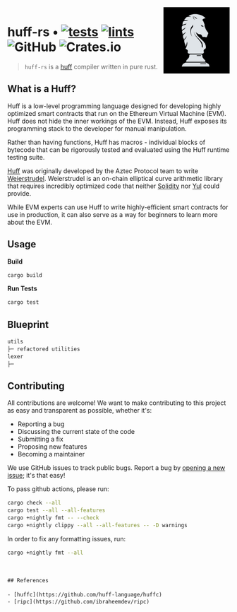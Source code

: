 <img align="right" width="150" height="150" top="100" src="./assets/huff.png">

# huff-rs • [![tests](https://github.com/huff-language/huff-rs/actions/workflows/tests.yaml/badge.svg)](https://github.com/huff-language/huff-rs/actions/workflows/tests.yaml) [![lints](https://github.com/huff-language/huff-rs/actions/workflows/lints.yaml/badge.svg)](https://github.com/huff-language/huff-rs/actions/workflows/lints.yaml) ![GitHub](https://img.shields.io/github/license/huff-language/huff-rs)  ![Crates.io](https://img.shields.io/crates/v/huff-rs)

> `huff-rs` is a [huff](https://github.com/huff-language) compiler written in pure rust.


## What is a Huff?

Huff is a low-level programming language designed for developing highly optimized smart contracts that run on the Ethereum Virtual Machine (EVM). Huff does not hide the inner workings of the EVM. Instead, Huff exposes its programming stack to the developer for manual manipulation.

Rather than having functions, Huff has macros - individual blocks of bytecode that can be rigorously tested and evaluated using the Huff runtime testing suite.

[Huff](https://github.com/AztecProtocol/huff) was originally developed by the Aztec Protocol team to write [Weierstrudel](https://github.com/aztecprotocol/weierstrudel). Weierstrudel is an on-chain elliptical curve arithmetic library that requires incredibly optimized code that neither [Solidity](https://docs.soliditylang.org/en/v0.8.14/) nor [Yul](https://docs.soliditylang.org/en/v0.8.9/yul.html) could provide.

While EVM experts can use Huff to write highly-efficient smart contracts for use in production, it can also serve as a way for beginners to learn more about the EVM.


## Usage

**Build**
```bash
cargo build
```

**Run Tests**
```bash
cargo test
```


## Blueprint

```ml
utils
├─ refactored utilities
lexer
├─ 
```


## Contributing

All contributions are welcome! We want to make contributing to this project as easy and transparent as possible, whether it's:
  - Reporting a bug
  - Discussing the current state of the code
  - Submitting a fix
  - Proposing new features
  - Becoming a maintainer

We use GitHub issues to track public bugs. Report a bug by [opening a new issue](https://github.com/huff-language/huff-rs/issues/new); it's that easy!

To pass github actions, please run:
```bash
cargo check --all
cargo test --all --all-features
cargo +nightly fmt -- --check
cargo +nightly clippy --all --all-features -- -D warnings
```

In order to fix any formatting issues, run:
```bash
cargo +nightly fmt --all
```
```


## References

- [huffc](https://github.com/huff-language/huffc)
- [ripc](https://github.com/ibraheemdev/ripc)
